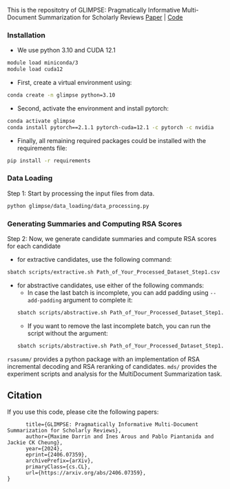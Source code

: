 
This is the repositotry of  GLIMPSE: Pragmatically Informative Multi-Document Summarization for Scholarly Reviews
[Paper](https://arxiv.org/abs/2406.07359) | [Code](https://github.com/icannos/glimpse-mds)


### Installation

- We use python 3.10 and CUDA 12.1
``` bash
module load miniconda/3
module load cuda12
```
- First, create a virtual environment using:
``` bash
conda create -n glimpse python=3.10
```
- Second, activate the environment and install pytorch:
``` bash
conda activate glimpse 
conda install pytorch==2.1.1 pytorch-cuda=12.1 -c pytorch -c nvidia
```

- Finally, all remaining required packages could be installed with the requirements file:

``` bash
pip install -r requirements
```
### Data Loading

Step 1: Start by processing the input files from data.

``` bash
python glimpse/data_loading/data_processing.py 
```

### Generating Summaries and Computing RSA Scores
Step 2: Now, we generate candidate summaries and compute RSA scores for each candidate
- for extractive candidates, use the following command:
``` bash
sbatch scripts/extractive.sh Path_of_Your_Processed_Dataset_Step1.csv
```
- for abstractive candidates, use either of the following commands:
  - In case the last batch is incomplete, you can add padding using `--add-padding` argument to complete it:
  ``` bash
  sbatch scripts/abstractive.sh Path_of_Your_Processed_Dataset_Step1.csv --add-padding
  ```
  - If you want to remove the last incomplete batch, you can run the script without the argument:
  ``` bash
  sbatch scripts/abstractive.sh Path_of_Your_Processed_Dataset_Step1.csv
  ```

`rsasumm/` provides a python package with an implementation of RSA incremental decoding and RSA reranking of candidates.
`mds/` provides the experiment scripts and analysis for the MultiDocument Summarization task.


## Citation

If you use this code, please cite the following papers:

```@misc{darrin2024glimpsepragmaticallyinformativemultidocument,
      title={GLIMPSE: Pragmatically Informative Multi-Document Summarization for Scholarly Reviews}, 
      author={Maxime Darrin and Ines Arous and Pablo Piantanida and Jackie CK Cheung},
      year={2024},
      eprint={2406.07359},
      archivePrefix={arXiv},
      primaryClass={cs.CL},
      url={https://arxiv.org/abs/2406.07359}, 
}
```